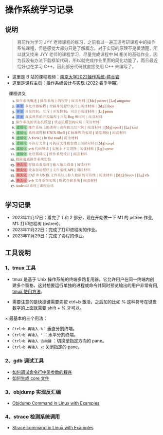# 操作系统学习记录


## 说明
> 目前作为学习 JYY 老师课程的练习，之前看过一遍王道考研课程中的操作系统课程，但是感觉大部分只是了解概念，对于实际的原理不是很清楚，所以就又找来 JYY 老师的课程学习，尽量完成课程中 M 相关的基础作业，因为我没有办法下载框架代码，所以就完成作业里面的简化功能了，而且最近恰好也在学习 C++，因此部分代码就直接使用 C++ 来编写了。


* 这里是 B 站的课程视频：[南京大学2022操作系统-蒋炎岩](https://www.bilibili.com/video/BV1Cm4y1d7Ur/?spm_id_from=333.788&vd_source=60ce9938ee3696b9c3fa6dc847e7d86e) 
* 这里是课程主页：[操作系统设计与实现 (2022 春季学期)](http://jyywiki.cn/OS/2022/)

![网站课程内容](./picture/%E7%BD%91%E7%AB%99%E5%86%85%E5%AE%B9.png )


## 学习记录

* 2023年11月17日：看完了 1 和 2 部分，现在开始做一下 M1 的 pstree 作业, 
M1: 打印进程树 (pstree)。
* 2023年11月22日：完成了打印进程树的作业。
* 2023年11月29日：完成了协程的作业。


## 工具说明
### 1、tmux 工具
* tmux 是基于 Unix 操作系统的终端多路复用器。它允许用户在同一终端内创建多个窗格，这对想要运行单独的进程或命令并同时预览输出的用户非常有用,
[tmux 使用方法](https://blog.gtwang.org/linux/linux-tmux-terminal-multiplexer-tutorial/)。

* 需要注意的是快捷键需要先按 ctrl+b 激活，之后加的比如 % 这种符号在键盘数字的上面就需要 shift + % 才可以。

× 最基本的三个用法：
* `Ctrl+b 再输入 %`：垂直分割终端。
* `Ctrl+b 再输入 "` ：水平分割终端。
* `Ctrl+b 再输入 方向鍵` ：切换至指定方向的 pane。
* `Ctrl+b 再输入 x`: 关闭指定的 pane。

### 2、gdb 调试工具
* [如何调试命令行中带参数的程序](https://stackoverflow.com/questions/6121094/how-do-i-run-a-program-with-commandline-arguments-using-gdb-within-a-bash-script)
* [如何生成 core 文件](https://askubuntu.com/questions/1349047/where-do-i-find-core-dump-files-and-how-do-i-view-and-analyze-the-backtrace-st/1349048)

### 3、objdump 实现反汇编
* [Objdump Command in Linux with Examples](https://www.geeksforgeeks.org/objdump-command-in-linux-with-examples/)

### 4、strace 检测系统调用
* [Strace command in Linux with Examples](https://www.geeksforgeeks.org/strace-command-in-linux-with-examples/)

